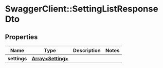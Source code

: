 # SwaggerClient::SettingListResponseDto

## Properties
Name | Type | Description | Notes
------------ | ------------- | ------------- | -------------
**settings** | [**Array&lt;Setting&gt;**](Setting.md) |  | 

